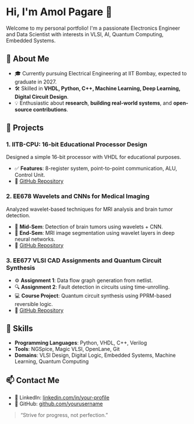 # Hi, I'm Amol Pagare 👋

Welcome to my personal portfolio! I'm a passionate Electronics Engineer and Data Scientist with interests in VLSI, AI, Quantum Computing, Embedded Systems. 


## 🚀 About Me

- 🎓 Currently pursuing Electrical Engineering at IIT Bombay, expected to graduate in 2027.
- 🛠️ Skilled in **VHDL, Python, C++, Machine Learning, Deep Learning, Digital Circuit Design**.
- 💡 Enthusiastic about **research**, **building real-world systems**, and **open-source contributions**.


## 📂 Projects

### 1. **IITB-CPU: 16-bit Educational Processor Design**
Designed a simple 16-bit processor with VHDL for educational purposes.
- ✅ **Features**: 8-register system, point-to-point communication, ALU, Control Unit.
- 🔗 [GitHub Repository](https://github.com/Amolpagare10/IITB-CPU)


### 2. **EE678 Wavelets and CNNs for Medical Imaging**
Analyzed wavelet-based techniques for MRI analysis and brain tumor detection.
- 🧠 **Mid-Sem**: Detection of brain tumors using wavelets + CNN.
- 🧩 **End-Sem**: MRI image segmentation using wavelet layers in deep neural networks.
- 🔗 [GitHub Repository](https://github.com/Amolpagare10/EE678-Wavelets)


### 3. **EE677 VLSI CAD Assignments and Quantum Circuit Synthesis**
- ⚙️ **Assignment 1**: Data flow graph generation from netlist.
- 🔍 **Assignment 2**: Fault detection in circuits using time-unrolling.
- 💻 **Course Project**: Quantum circuit synthesis using PPRM-based reversible logic.
- 🔗 [GitHub Repository](https://github.com/Amolpagare10/EE677-VLSI-CAD)

## 🧠 Skills

- **Programming Languages**: Python, VHDL, C++, Verilog
- **Tools**: NGSpice, Magic VLSI, OpenLane, Git
- **Domains**: VLSI Design, Digital Logic, Embedded Systems, Machine Learning, Quantum Computing


## 📫 Contact Me

<!-- - ✉️ Email: [your.email@example.com](mailto:your.email@example.com) -->
- 🔗 LinkedIn: [linkedin.com/in/your-profile](https://linkedin.com/in/amol-pagare-734967202)
- 🐙 GitHub: [github.com/yourusername](https://github.com/Amolpagare10)


> “Strive for progress, not perfection.”

